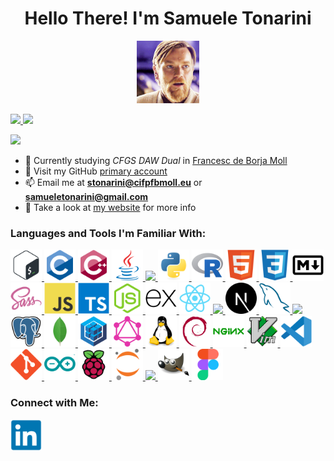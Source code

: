 <h1 align=center>Hello There! I'm Samuele Tonarini</h1>
<p align=center><img src="hello-there.gif" width=100 /></p>
<p align=left>
	<a href="https://gitlab.com/stonarini">
		<img src="https://img.shields.io/badge/GitLab-330F63?style=for-the-badge&logo=gitlab&logoColor=white"/>
	</a>
	<a href="https://bitbucket.org/stonarini/">
		<img src="https://img.shields.io/badge/Bitbucket-063985?style=for-the-badge&logo=bitbucket&logoColor=white"/>
	</a>
</p>
<img src="https://www.codewars.com/users/stonarini/badges/small"/>

* :microscope: Currently studying *CFGS DAW Dual* in [Francesc de Borja Moll](https://www.cifpfbmoll.eu)
 * :star2: Visit my GitHub [primary account](https://github.com/hostileobject)
* :mailbox: Email me at **stonarini@cifpfbmoll.eu** or **samueletonarini@gmail.com**
* :eyes: Take a look at [my website](https://hostileobject.xyz) for more info

### Languages and Tools I'm Familiar With:
<p align left>
	<a href="https://www.gnu.org/software/bash/" targer="blank">
		<img src="https://raw.githubusercontent.com/devicons/devicon/master/icons/bash/bash-original.svg" width=50/>
	</a> 
	<a href="https://www.iso.org/standard/74528.html" targer="blank">
		<img src="https://raw.githubusercontent.com/devicons/devicon/master/icons/c/c-original.svg" width=50/>
	</a>
	<a href="https://isocpp.org" targer="blank">
		<img src="https://raw.githubusercontent.com/devicons/devicon/master/icons/cplusplus/cplusplus-original.svg" width=50/>
	</a>
	<a href="https://www.java.com" targer="blank">
		<img src="https://raw.githubusercontent.com/devicons/devicon/master/icons/java/java-original.svg" width=50/>
	</a>
	<a href="https://maven.apache.org" targer="blank">
		<img src="https://api.iconify.design/vscode-icons/file-type-maven.svg" width=50/>
	</a>
	<a href="https://www.python.org" targer="blank">
		<img src="https://raw.githubusercontent.com/devicons/devicon/master/icons/python/python-original.svg" width=50/>
	</a>
	<a href="https://www.r-project.org" targer="blank">
		<img src="https://raw.githubusercontent.com/devicons/devicon/master/icons/r/r-original.svg" width=50/>
	</a>
	<a href="https://html.spec.whatwg.org/multipage/" targer="blank">
		<img src="https://raw.githubusercontent.com/devicons/devicon/master/icons/html5/html5-original.svg" width=50/>
	</a>
	<a href="https://www.w3.org/Style/CSS/" targer="blank">
		<img src="https://raw.githubusercontent.com/devicons/devicon/master/icons/css3/css3-original.svg" width=50/>
	</a>
	<a href="https://www.daringfireball.net/projects/markdown/" targer="blank">
		<img src="https://raw.githubusercontent.com/devicons/devicon/master/icons/markdown/markdown-original.svg" width=50/>
	</a>
	<a href="https://www.sass-lang.com" targer="blank">
		<img src="https://raw.githubusercontent.com/devicons/devicon/master/icons/sass/sass-original.svg" width=50/>
	</a>
	<a href="https://www.javascript.com" targer="blank">
		<img src="https://raw.githubusercontent.com/devicons/devicon/master/icons/javascript/javascript-original.svg" width=50/>
	</a>
	<a href="https://www.typescriptlang.org" targer="blank">
		<img src="https://raw.githubusercontent.com/devicons/devicon/master/icons/typescript/typescript-original.svg" width=50/>
	</a>
	<a href="https://nodejs.org" targer="blank">
		<img src="https://raw.githubusercontent.com/devicons/devicon/master/icons/nodejs/nodejs-original.svg" width=50/>
	</a>
	<a href="https://www.expressjs.com" targer="blank">
		<img src="https://raw.githubusercontent.com/devicons/devicon/master/icons/express/express-original.svg" width=50/>
	</a>
	<a href="https://www.reactjs.org" targer="blank">
		<img src="https://raw.githubusercontent.com/devicons/devicon/master/icons/react/react-original.svg" width=50/>
	</a>
	<a href="https://www.react-spring.io" targer="blank">
		<img src="https://api.iconify.design/logos/react-spring.svg" width=50/>
	</a>
	<a href="https://www.nextjs.org" targer="blank">
		<img src="https://raw.githubusercontent.com/devicons/devicon/master/icons/nextjs/nextjs-original.svg" width=50/>
	</a>
	<a href="https://www.mysql.com" targer="blank">
		<img src="https://raw.githubusercontent.com/devicons/devicon/master/icons/mysql/mysql-original.svg" width=50/>
	</a>
	<a href="https://www.mariadb.org" targer="blank">
		<img src="https://api.iconify.design/logos/mariadb-icon.svg" width=50/>
	</a>
	<a href="https://www.postgresql.org" targer="blank">
		<img src="https://raw.githubusercontent.com/devicons/devicon/master/icons/postgresql/postgresql-original.svg" width=50/>
	</a>	
	<a href="https://www.mongodb.com" targer="blank">
		<img src="https://raw.githubusercontent.com/devicons/devicon/master/icons/mongodb/mongodb-original.svg" width=50/>
	</a>
	<a href="https://www.sequelize.org" targer="blank">
		<img src="https://raw.githubusercontent.com/devicons/devicon/master/icons/sequelize/sequelize-original.svg" width=50/>
	</a>
	<a href="https://www.graphql.org" targer="blank">
		<img src="https://raw.githubusercontent.com/devicons/devicon/master/icons/graphql/graphql-plain.svg" width=50/>
	</a>
	<a href="https://www.linux.org" targer="blank">
		<img src="https://raw.githubusercontent.com/devicons/devicon/master/icons/linux/linux-original.svg" width=50/>
	</a>
	<a href="https://www.debian.org" targer="blank">
		<img src="https://raw.githubusercontent.com/devicons/devicon/master/icons/debian/debian-original.svg" width=50/>
	</a>
	<a href="https://www.nginx.org" targer="blank">
		<img src="https://raw.githubusercontent.com/devicons/devicon/master/icons/nginx/nginx-original.svg" width=50/>
	</a>
	<a href="https://www.vim.org" targer="blank">
		<img src="https://raw.githubusercontent.com/devicons/devicon/master/icons/vim/vim-original.svg" width=50/>
	</a>
	<a href="https://code.visualstudio.com" targer="blank">
		<img src="https://raw.githubusercontent.com/devicons/devicon/master/icons/vscode/vscode-original.svg" width=50/>
	</a>
	<a href="https://www.git-scm.com" targer="blank">
		<img src="https://raw.githubusercontent.com/devicons/devicon/master/icons/git/git-original.svg" width=50/>
	</a>
	<a href="https://www.arduino.cc" targer="blank">
		<img src="https://raw.githubusercontent.com/devicons/devicon/master/icons/arduino/arduino-original.svg" width=50/>
	</a>
	<a href="https://www.raspberrypi.org" targer="blank">
		<img src="https://raw.githubusercontent.com/devicons/devicon/master/icons/raspberrypi/raspberrypi-original.svg" width=50/>
	</a>
	<a href="https://www.jupyter.org" targer="blank">
		<img src="https://raw.githubusercontent.com/devicons/devicon/master/icons/jupyter/jupyter-original.svg" width=50/>
	</a>
	<a href="https://www.blender.org" targer="blank">
		<img src="https://api.iconify.design/logos/blender.svg" width=50/>
	</a>
	<a href="https://www.gimp.org" targer="blank">
		<img src="https://raw.githubusercontent.com/devicons/devicon/master/icons/gimp/gimp-original.svg" width=50/>
	</a>
	<a href="https://www.figma.com" targer="blank">
		<img src="https://raw.githubusercontent.com/devicons/devicon/master/icons/figma/figma-original.svg" width=50/>
	</a>
</p>

### Connect with Me:
<a href="https://www.linkedin.com/in/samuele-tonarini-b43738125" targer="blank">
	<img src="https://raw.githubusercontent.com/devicons/devicon/master/icons/linkedin/linkedin-original.svg" width=50/>
</a>
